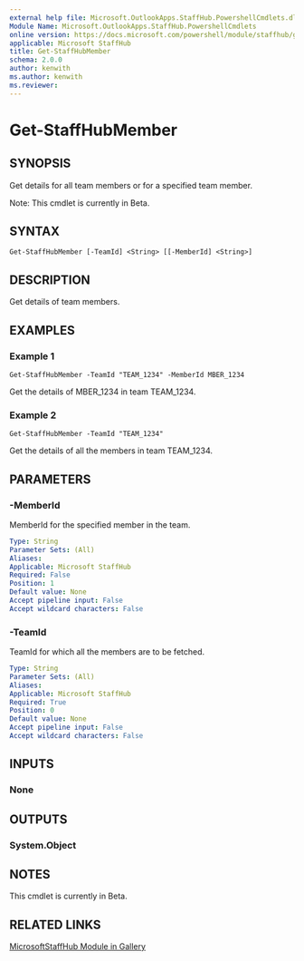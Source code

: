```yaml
---
external help file: Microsoft.OutlookApps.StaffHub.PowershellCmdlets.dll-Help.xml
Module Name: Microsoft.OutlookApps.StaffHub.PowershellCmdlets
online version: https://docs.microsoft.com/powershell/module/staffhub/get-staffhubmember
applicable: Microsoft StaffHub
title: Get-StaffHubMember
schema: 2.0.0
author: kenwith
ms.author: kenwith
ms.reviewer:
---
```


# Get-StaffHubMember

## SYNOPSIS
Get details for all team members or for a specified team member.

Note: This cmdlet is currently in Beta.

## SYNTAX

```
Get-StaffHubMember [-TeamId] <String> [[-MemberId] <String>]
```

## DESCRIPTION
Get details of team members.

## EXAMPLES

### Example 1
```
Get-StaffHubMember -TeamId "TEAM_1234" -MemberId MBER_1234
```

Get the details of MBER_1234 in team TEAM_1234.

### Example 2
```
Get-StaffHubMember -TeamId "TEAM_1234"
```

Get the details of all the members in team TEAM_1234.

## PARAMETERS

### -MemberId
MemberId for the specified member in the team.

```yaml
Type: String
Parameter Sets: (All)
Aliases: 
Applicable: Microsoft StaffHub
Required: False
Position: 1
Default value: None
Accept pipeline input: False
Accept wildcard characters: False
```

### -TeamId
TeamId for which all the members are to be fetched.

```yaml
Type: String
Parameter Sets: (All)
Aliases: 
Applicable: Microsoft StaffHub
Required: True
Position: 0
Default value: None
Accept pipeline input: False
Accept wildcard characters: False
```

## INPUTS

### None

## OUTPUTS

### System.Object

## NOTES

This cmdlet is currently in Beta.

## RELATED LINKS

[MicrosoftStaffHub Module in Gallery](https://www.powershellgallery.com/packages/MicrosoftStaffHub/1.0.0-alpha)
